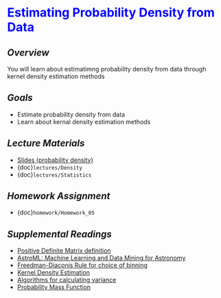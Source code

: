 # <span style="color: blue;"><b>Estimating Probability Density from Data</b></span>

## *Overview*
You will learn about estimatimng probability density from data through kernel density estimation methods

## *Goals*
* Estimate probability density from data
* Learn about kernal density estimation methods

## *Lecture Materials*
* [Slides (probability density)](https://docs.google.com/presentation/d/1MuOAbywacwtvHUOgw2wP4w_smPEM2e1LIHvG8qFRhFk/edit?usp=sharing)
* {doc}`lectures/Density`
* {doc}`lectures/Statistics`

## *Homework Assignment*
* {doc}`homework/Homework_05`

## *Supplemental Readings*
  * [Positive Definite Matrix definition](https://en.wikipedia.org/wiki/Positive-definite_matrix)
  * [AstroML: Machine Learning and Data Mining for Astronomy](http://www.astroml.org)
  * [Freedman-Diaconis Rule for choice of binning](https://en.wikipedia.org/wiki/Freedman–Diaconis_rule)
  * [Kernel Density Estimation](https://en.wikipedia.org/wiki/Kernel_density_estimation)
  * [Algorithms for calculating variance](https://en.wikipedia.org/wiki/Algorithms_for_calculating_variance)
  * [Probability Mass Function](https://en.wikipedia.org/wiki/Probability_mass_function)


